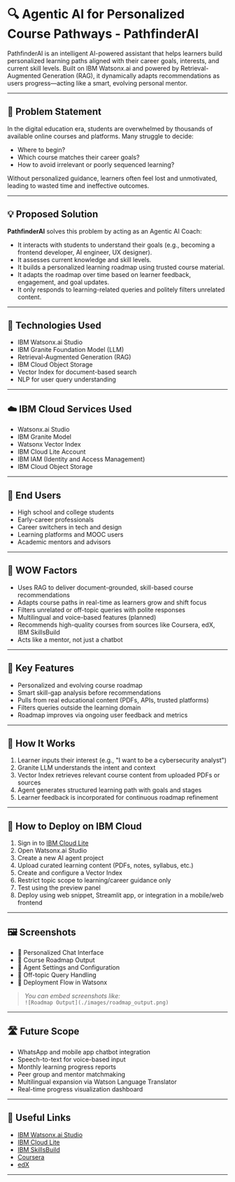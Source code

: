 #  🔍 Agentic AI for Personalized Course Pathways - PathfinderAI

PathfinderAI is an intelligent AI-powered assistant that helps learners build personalized learning paths aligned with their career goals, interests, and current skill levels. Built on IBM Watsonx.ai and powered by Retrieval-Augmented Generation (RAG), it dynamically adapts recommendations as users progress—acting like a smart, evolving personal mentor.

---

## 🧩 Problem Statement

In the digital education era, students are overwhelmed by thousands of available online courses and platforms. Many struggle to decide:
- Where to begin?
- Which course matches their career goals?
- How to avoid irrelevant or poorly sequenced learning?

Without personalized guidance, learners often feel lost and unmotivated, leading to wasted time and ineffective outcomes.

---

## 💡 Proposed Solution

**PathfinderAI** solves this problem by acting as an Agentic AI Coach:
- It interacts with students to understand their goals (e.g., becoming a frontend developer, AI engineer, UX designer).
- It assesses current knowledge and skill levels.
- It builds a personalized learning roadmap using trusted course material.
- It adapts the roadmap over time based on learner feedback, engagement, and goal updates.
- It only responds to learning-related queries and politely filters unrelated content.

---

## 🧠 Technologies Used

- IBM Watsonx.ai Studio  
- IBM Granite Foundation Model (LLM)  
- Retrieval-Augmented Generation (RAG)  
- IBM Cloud Object Storage  
- Vector Index for document-based search  
- NLP for user query understanding  

---

## ☁️ IBM Cloud Services Used

- Watsonx.ai Studio  
- IBM Granite Model  
- Watsonx Vector Index  
- IBM Cloud Lite Account  
- IBM IAM (Identity and Access Management)  
- IBM Cloud Object Storage  

---

## 👥 End Users

- High school and college students  
- Early-career professionals  
- Career switchers in tech and design  
- Learning platforms and MOOC users  
- Academic mentors and advisors  

---

## 🌟 WOW Factors

- Uses RAG to deliver document-grounded, skill-based course recommendations  
- Adapts course paths in real-time as learners grow and shift focus  
- Filters unrelated or off-topic queries with polite responses  
- Multilingual and voice-based features (planned)  
- Recommends high-quality courses from sources like Coursera, edX, IBM SkillsBuild  
- Acts like a mentor, not just a chatbot  

---

## 🧪 Key Features

- Personalized and evolving course roadmap  
- Smart skill-gap analysis before recommendations  
- Pulls from real educational content (PDFs, APIs, trusted platforms)  
- Filters queries outside the learning domain  
- Roadmap improves via ongoing user feedback and metrics  

---

## 🚀 How It Works

1. Learner inputs their interest (e.g., "I want to be a cybersecurity analyst")  
2. Granite LLM understands the intent and context  
3. Vector Index retrieves relevant course content from uploaded PDFs or sources  
4. Agent generates structured learning path with goals and stages  
5. Learner feedback is incorporated for continuous roadmap refinement  

---

## 📌 How to Deploy on IBM Cloud

1. Sign in to [IBM Cloud Lite](https://cloud.ibm.com)  
2. Open Watsonx.ai Studio  
3. Create a new AI agent project  
4. Upload curated learning content (PDFs, notes, syllabus, etc.)  
5. Create and configure a Vector Index  
6. Restrict topic scope to learning/career guidance only  
7. Test using the preview panel  
8. Deploy using web snippet, Streamlit app, or integration in a mobile/web frontend  

---

## 🖼️ Screenshots

- 🔹 Personalized Chat Interface  
- 🔹 Course Roadmap Output  
- 🔹 Agent Settings and Configuration  
- 🔹 Off-topic Query Handling  
- 🔹 Deployment Flow in Watsonx  

> _You can embed screenshots like:_  
> `![Roadmap Output](./images/roadmap_output.png)`

---

## 🛣️ Future Scope

- WhatsApp and mobile app chatbot integration  
- Speech-to-text for voice-based input  
- Monthly learning progress reports  
- Peer group and mentor matchmaking  
- Multilingual expansion via Watson Language Translator  
- Real-time progress visualization dashboard  

---

## 🔗 Useful Links

- [IBM Watsonx.ai Studio](https://www.ibm.com/products/watsonx-ai)  
- [IBM Cloud Lite](https://cloud.ibm.com/registration)  
- [IBM SkillsBuild](https://skillsbuild.org)  
- [Coursera](https://www.coursera.org)  
- [edX](https://www.edx.org)  

---


